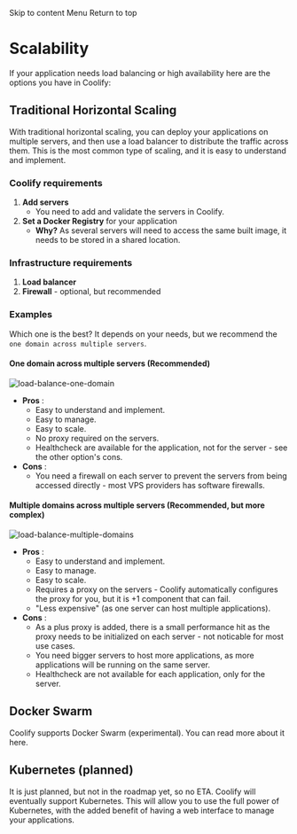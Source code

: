 Skip to content
Menu
Return to top
# Scalability ​
If your application needs load balancing or high availability here are the options you have in Coolify:
## Traditional Horizontal Scaling ​
With traditional horizontal scaling, you can deploy your applications on multiple servers, and then use a load balancer to distribute the traffic across them.
This is the most common type of scaling, and it is easy to understand and implement.
### Coolify requirements ​
  1. **Add servers**
     * You need to add and validate the servers in Coolify.
  2. **Set a Docker Registry** for your application 
     * **Why?** As several servers will need to access the same built image, it needs to be stored in a shared location.


### Infrastructure requirements ​
  1. **Load balancer**
  2. **Firewall** - optional, but recommended


### Examples ​
Which one is the best?
It depends on your needs, but we recommend the `one domain across multiple servers`.
#### One domain across multiple servers (Recommended) ​
![load-balance-one-domain](https://coolify.io/docs/images/loadbalancer/one-domain.webp)
  * **Pros** : 
    * Easy to understand and implement.
    * Easy to manage.
    * Easy to scale.
    * No proxy required on the servers.
    * Healthcheck are available for the application, not for the server - see the other option's cons.
  * **Cons** : 
    * You need a firewall on each server to prevent the servers from being accessed directly - most VPS providers has software firewalls.


#### Multiple domains across multiple servers (Recommended, but more complex) ​
![load-balance-multiple-domains](https://coolify.io/docs/images/loadbalancer/multiple-domains.webp)
  * **Pros** : 
    * Easy to understand and implement.
    * Easy to manage.
    * Easy to scale.
    * Requires a proxy on the servers - Coolify automatically configures the proxy for you, but it is +1 component that can fail.
    * "Less expensive" (as one server can host multiple applications).
  * **Cons** : 
    * As a plus proxy is added, there is a small performance hit as the proxy needs to be initialized on each server - not noticable for most use cases.
    * You need bigger servers to host more applications, as more applications will be running on the same server.
    * Healthcheck are not available for each application, only for the server.


## Docker Swarm ​
Coolify supports Docker Swarm (experimental). You can read more about it here.
## Kubernetes (planned) ​
It is just planned, but not in the roadmap yet, so no ETA. Coolify will eventually support Kubernetes. This will allow you to use the full power of Kubernetes, with the added benefit of having a web interface to manage your applications.
